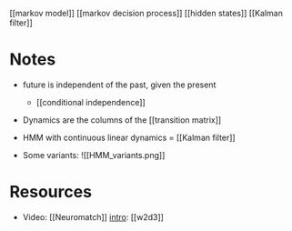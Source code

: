 [[markov model]]
[[markov decision process]]
[[hidden states]]
[[Kalman filter]]

# Notes
- future is independent of the past, given the present
	- [[conditional independence]]
- Dynamics are the columns of the [[transition matrix]]
- HMM with continuous linear dynamics = [[Kalman filter]]

- Some variants:
![[HMM_variants.png]]

# Resources
- Video: [[Neuromatch]] [intro](https://www.youtube.com/watch?v=bJIAWgycuVU&list=PLkBQOLLbi18NaQb7HyKp-O3Ag5JJ9MmXi&index=2&t=0s): [[w2d3]]